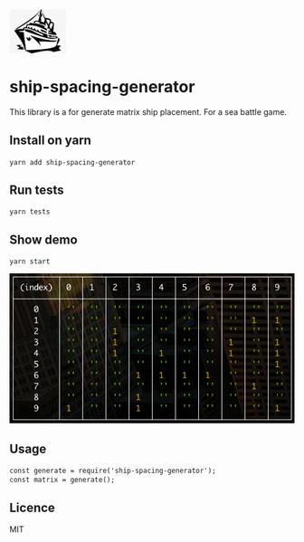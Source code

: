 <img src="https://github.com/DenQ/ship-spacing-generator/blob/master/assets/logo.jpg" width="100"/>

# ship-spacing-generator
This library is a for generate matrix ship placement. For a sea battle game.

## Install on yarn
    yarn add ship-spacing-generator

## Run tests
    yarn tests

## Show demo
    yarn start
![demo](https://github.com/DenQ/ship-spacing-generator/blob/master/assets/with-format.png)

## Usage
    const generate = require('ship-spacing-generator');
    const matrix = generate();

## Licence
MIT